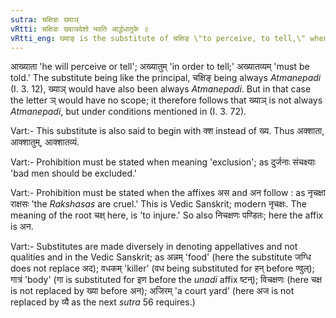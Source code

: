 ```yaml
---
sutra: चक्षिङः ख्याञ्
vRtti: चक्षिङः ख्याञदेशो भवति आर्द्धधातुके ॥
vRtti_eng: ख्याङ् is the substitute of चक्षिङ् \"to perceive, to tell,\" when any _ardhadhutuka_ affix is to be applied.
---
```

आख्याता 'he will perceive or tell'; अख्यातुम् 'in order to tell;' अख्यातव्यम् 'must be told.' The substitute being like the principal, चक्षिङ् being always _Atmanepadi_ (I. 3. 12), ख्याञ् would have also been always _Atmanepadi_. But in that case the letter ञ् would have no scope; it therefore follows that ख्याञ् is not always _Atmanepadi_, but under conditions mentioned in (I. 3. 72).

Vart:- This substitute is also said to begin with क्श instead of ख्य. Thus अक्शाता, आक्शातुम्, आक्शातव्यं.

Vart:- Prohibition must be stated when meaning 'exclusion'; as दुर्जनाः संचक्ष्याः 'bad men should be excluded.'

Vart:- Prohibition must be stated when the affixes अस and अन follow : as नृचक्षा राक्षसः 'the _Rakshasas_ are cruel.' This is Vedic Sanskrit; modern नृचक्षः. The meaning of the root चक्ष् here, is 'to injure.' So also निचक्षणः पण्डितः; here the affix is अन.

Vart:- Substitutes are made diversely in denoting appellatives and not qualities and in the Vedic Sanskrit; as अन्नम् 'food' (here the substitute जग्धि does not replace अद); वधकम् 'killer' (वध being substituted for हन् before ण्वुल्); गात्रं 'body' (गा is substituted for इण before the _unadi_ affix ष्टन्); विचक्षणः (here चक्ष is not replaced by ख्या before अन); अजिरम् 'a court yard' (here अज is not replaced by व्यै as the next _sutra_ 56 requires.)
